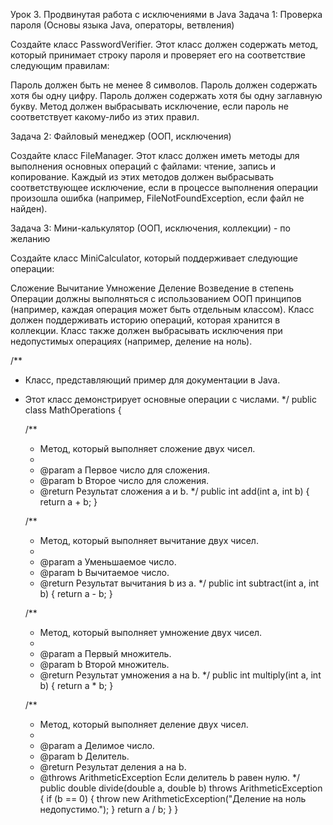 Урок 3. Продвинутая работа с исключениями в Java
Задача 1: Проверка пароля (Основы языка Java, операторы, ветвления)

Создайте класс PasswordVerifier. Этот класс должен содержать метод, который принимает строку пароля и проверяет его на соответствие следующим правилам:

Пароль должен быть не менее 8 символов.
Пароль должен содержать хотя бы одну цифру.
Пароль должен содержать хотя бы одну заглавную букву.
Метод должен выбрасывать исключение, если пароль не соответствует какому-либо из этих правил.

Задача 2: Файловый менеджер (ООП, исключения)

Создайте класс FileManager. Этот класс должен иметь методы для выполнения основных операций с файлами: чтение, запись и копирование. Каждый из этих методов должен выбрасывать соответствующее исключение, если в процессе выполнения операции произошла ошибка (например, FileNotFoundException, если файл не найден).

Задача 3: Мини-калькулятор (ООП, исключения, коллекции) - по желанию

Создайте класс MiniCalculator, который поддерживает следующие операции:

Сложение
Вычитание
Умножение
Деление
Возведение в степень
Операции должны выполняться с использованием ООП принципов (например, каждая операция может быть отдельным классом). Класс должен поддерживать историю операций, которая хранится в коллекции. Класс также должен выбрасывать исключения при недопустимых операциях (например, деление на ноль).

/**
* Класс, представляющий пример для документации в Java.
* Этот класс демонстрирует основные операции с числами.
  */
  public class MathOperations {

  /**
    * Метод, который выполняет сложение двух чисел.
    *
    * @param a Первое число для сложения.
    * @param b Второе число для сложения.
    * @return Результат сложения a и b.
      */
      public int add(int a, int b) {
      return a + b;
      }

  /**
    * Метод, который выполняет вычитание двух чисел.
    *
    * @param a Уменьшаемое число.
    * @param b Вычитаемое число.
    * @return Результат вычитания b из a.
      */
      public int subtract(int a, int b) {
      return a - b;
      }

  /**
    * Метод, который выполняет умножение двух чисел.
    *
    * @param a Первый множитель.
    * @param b Второй множитель.
    * @return Результат умножения a на b.
      */
      public int multiply(int a, int b) {
      return a * b;
      }

  /**
    * Метод, который выполняет деление двух чисел.
    *
    * @param a Делимое число.
    * @param b Делитель.
    * @return Результат деления a на b.
    * @throws ArithmeticException Если делитель b равен нулю.
      */
      public double divide(double a, double b) throws ArithmeticException {
      if (b == 0) {
      throw new ArithmeticException("Деление на ноль недопустимо.");
      }
      return a / b;
      }
      }